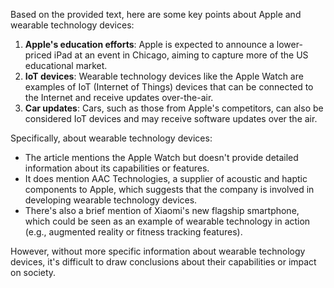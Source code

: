 Based on the provided text, here are some key points about Apple and wearable technology devices:

1. **Apple's education efforts**: Apple is expected to announce a lower-priced iPad at an event in Chicago, aiming to capture more of the US educational market.
2. **IoT devices**: Wearable technology devices like the Apple Watch are examples of IoT (Internet of Things) devices that can be connected to the Internet and receive updates over-the-air.
3. **Car updates**: Cars, such as those from Apple's competitors, can also be considered IoT devices and may receive software updates over the air.

Specifically, about wearable technology devices:

* The article mentions the Apple Watch but doesn't provide detailed information about its capabilities or features.
* It does mention AAC Technologies, a supplier of acoustic and haptic components to Apple, which suggests that the company is involved in developing wearable technology devices.
* There's also a brief mention of Xiaomi's new flagship smartphone, which could be seen as an example of wearable technology in action (e.g., augmented reality or fitness tracking features).

However, without more specific information about wearable technology devices, it's difficult to draw conclusions about their capabilities or impact on society.